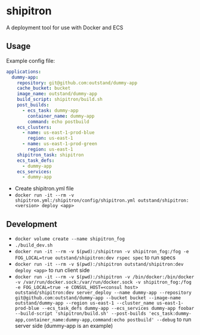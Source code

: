 # shipitron
A deployment tool for use with Docker and ECS

## Usage

Example config file:
```yaml
applications:
  dummy-app:
    repository: git@github.com:outstand/dummy-app
    cache_bucket: bucket
    image_name: outstand/dummy-app
    build_script: shipitron/build.sh
    post_builds:
      - ecs_task: dummy-app
        container_name: dummy-app
        command: echo postbuild
    ecs_clusters:
      - name: us-east-1-prod-blue
        region: us-east-1
      - name: us-east-1-prod-green
        region: us-east-1
    shipitron_task: shipitron
    ecs_task_defs:
      - dummy-app
    ecs_services:
      - dummy-app
```

- Create shipitron.yml file
- `docker run -it --rm -v shipitron.yml:/shipitron/config/shipitron.yml outstand/shipitron:<version> deploy <app>`

## Development

- `docker volume create --name shipitron_fog`
- `./build_dev.sh`
- `docker run -it --rm -v $(pwd):/shipitron -v shipitron_fog:/fog -e FOG_LOCAL=true outstand/shipitron:dev rspec spec` to run specs
- `docker run -it --rm -v $(pwd):/shipitron outstand/shipitron:dev deploy <app>` to run client side
- `docker run -it --rm -v $(pwd):/shipitron -v /bin/docker:/bin/docker -v /var/run/docker.sock:/var/run/docker.sock -v shipitron_fog:/fog -e FOG_LOCAL=true -e CONSUL_HOST=<consul host> outstand/shipitron:dev server_deploy --name dummy-app --repository git@github.com:outstand/dummy-app --bucket bucket --image-name outstand/dummy-app --region us-east-1 --cluster_name us-east-1-prod-blue --ecs_task_defs dummy-app --ecs_services dummy-app foobar --build-script 'shipitron/build.sh' --post-builds 'ecs_task:dummy-app,container_name:dummy-app,command:echo postbuild' --debug` to run server side (dummy-app is an example)
